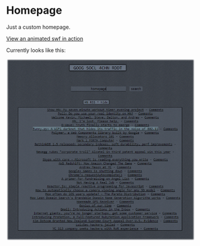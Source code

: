 Homepage
========

Just a custom homepage.

[View an animated swf in action](http://www.swfcabin.com/open/1368739093)

Currently looks like this:

![current_version](/current.jpg)